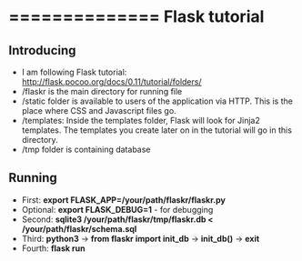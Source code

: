==============
Flask tutorial
==============

Introducing
-----------

- I am following Flask tutorial: http://flask.pocoo.org/docs/0.11/tutorial/folders/
- /flaskr is the main directory for running file
- /static folder is available to users of the application via HTTP. This is the place where CSS and Javascript files go.
- /templates: Inside the templates folder, Flask will look for Jinja2 templates. The templates you create later on in the tutorial will go in this directory.
- /tmp folder is containing database

Running
-------
- First: **export FLASK_APP=/your/path/flaskr/flaskr.py**
- Optional: **export FLASK_DEBUG=1** - for debugging
- Second: **sqlite3 /your/path/flaskr/tmp/flaskr.db < /your/path/flaskr/schema.sql**
- Third: **python3** -> **from flaskr import init_db** -> **init_db()** -> **exit**
- Fourth: **flask run**
